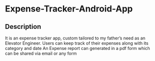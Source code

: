# Expense-Tracker-Android-App

## Description
It is an expense tracker app, custom tailored to my father’s need as an Elevator Engineer. 
Users can keep track of their expenses along with its category and date
An Expense report can generated in a pdf form which can be shared via email or any form
